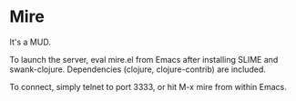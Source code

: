 # Mire

It's a MUD.

To launch the server, eval mire.el from Emacs after installing SLIME
and swank-clojure. Dependencies (clojure, clojure-contrib) are
included.

To connect, simply telnet to port 3333, or hit M-x mire from within Emacs.
